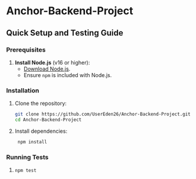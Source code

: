 # Anchor-Backend-Project

## Quick Setup and Testing Guide

### Prerequisites

1. **Install Node.js** (v16 or higher):
   - [Download Node.js](https://nodejs.org/).
   - Ensure `npm` is included with Node.js.

### Installation

1. Clone the repository:
   ```bash
   git clone https://github.com/UserEden26/Anchor-Backend-Project.git
   cd Anchor-Backend-Project
   ```
2. Install dependencies:

   ```bash
    npm install
   ```

### Running Tests

1. ```bash
   npm test
   ```
